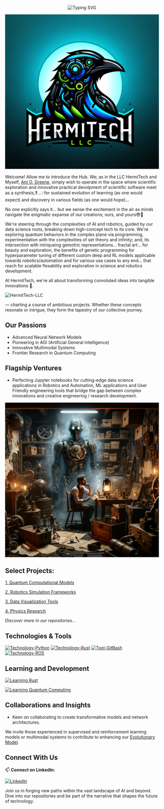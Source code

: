 <p align="center">
  <img src="https://readme-typing-svg.demolab.com?font=Georgia&size=28&duration=2000&pause=500&color=00FF00&background=00000000&width=435&height=100&multiline=true&lines=Welcome+to+HermiTech-LLC's;Hub+of+Technological+Exploration!&textShadow=2px+2px+2px+#000000" alt="Typing SVG" />
</p>

<p align="center">
  <img src="https://github.com/HermiTech-LLC/.github/blob/main/HTLLC.PNG" alt="HermitTech Innovations">
</p>

Welcome! Allow me to introduce the Hub. We; as in the LLC HermiTech and Myself, [Ant O, Greene,](https://github.com/LoQiseaking69) simply wish to operate in the space where scientific exploration and innovative practical devolpment of scientific software meet as a synthesis,❓...💡for sustained evolution of learning (as one would expect) and discovery in various fields (as one would hope)... 

No one explicitly says it... but we sense the excitement in the air as minds navigate the enigmatic expanse of our creations; ours, and yours😎🤝

We're steering through the complexities of AI and robotics, guided by our data science roots, breaking down high-concept tech to its core. We're exploring quantum behaviors in the complex plane via programming, experimentation with the complexities of set theory and infinity; and, its intersection with intriqueing gemotric representations... fractal art... for beauty and exploration, the benefits of genetic programming for hyperparameter tuning of different custom deep and RL models applicable towards robotics/automation and for various use cases to any end... that reach for scalable flexability and exploration in science and robotics development.

At HermitTech, we're all about transforming convoluted ideas into tangible innovations 🚀.

<p align="left"> <img src="https://komarev.com/ghpvc/?username=HermitTech-LLC&label=Visitors&color=blueviolet&style=flat-square" alt="HermitTech-LLC" /> </p>
— charting a course of ambitious projects. Whether these concepts resonate or intrigue, they form the tapestry of our collective journey.

## Our Passions
- Advanced Neural Network Models
- Pioneering in AGI (Artificial General Intelligence)
- Innovative Multimodal Systems
- Frontier Research in Quantum Computing

## Flagship Ventures
- Perfecting Jupyter notebooks for cutting-edge data science applications in Robotics and Automation, ML applications and User Friendly engineering tools that bridge the gap between complex innovations and creative engineering / research development.

<p align="center">
  <img src="https://github.com/LoQiseaking69/SM2/blob/main/Sm2.png" alt="Seph's BIOME - HermitTech">
</p>


## Select Projects:
[1. Quantum Computational Models](https://github.com/HermiTech-LLC/QSys-Design)

[2. Robotics Simulation Frameworks](https://github.com/HermiTech-LLC/SephsBIOME)

[3. Data Visualization Tools](https://github.com/HermiTech-LLC/QHO)

[4. Physics Research](https://github.com/HermiTech-LLC/WB-Viz)

*Discover more in our repositories...*

## Technologies & Tools

[![Technology-Python](https://img.shields.io/badge/Technology-Python-green?style=for-the-badge&logo=python)](https://www.python.org)
[![Technology-Rust](https://img.shields.io/badge/Technology-Rust-blue?style=for-the-badge&logo=rust)](https://www.rust-lang.org)
[![Tool-GitBash](https://img.shields.io/badge/Tool-GitBash-black?style=for-the-badge&logo=git)](https://gitforwindows.org/)
[![Technology-ROS](https://img.shields.io/badge/Technology-ROS-red?style=for-the-badge&logo=ros)](https://www.ros.org/)
<!-- More badges as per your tech stack -->

## Learning and Development
[![Learning Rust](https://img.shields.io/badge/Learning-Rust-orange?style=for-the-badge&logo=rust)](https://www.rust-lang.org/learn)

[![Learning Quantum Computing](https://img.shields.io/badge/Learning-QuantumComputing-purple?style=for-the-badge&logo=quantum)](https://github.com/Qiskit)

<!-- More badges for learning goals -->

## Collaborations and Insights 
- Keen on collaborating to create transformative models and network architectures.

We invite those experienced in supervised and reinforcement learning models or multimodal systems to contribute to enhancing our [Evolutionary Model](https://github.com/HermiTech-LLC/SephsBIOME/tree/master/src/Sephs_GA).


## Connect With Us
📫 **Connect on LinkedIn:**

[![LinkedIn](https://img.shields.io/badge/LinkedIn-HermiTech%20LLC-blue?style=for-the-badge&logo=linkedin)](https://github.com/HermiTech-LLC/.github/blob/main/IMG_7664.jpeg)

Join us in forging new paths within the vast landscape of AI and beyond. Dive into our repositories and be part of the narrative that shapes the future of technology.

